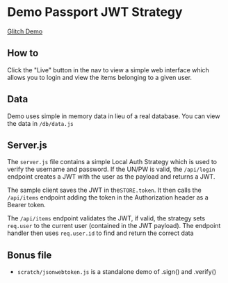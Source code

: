 # Demo Passport JWT Strategy

[Glitch Demo](https://glitch.com/~demo-passport-jwt-strategy)

## How to

Click the "Live" button in the nav to view a simple web interface which allows you to login and view the items belonging to a given user.

## Data

Demo uses simple in memory data in lieu of a real database. You can view the data in `/db/data.js`

## Server.js

The `server.js` file contains a simple Local Auth Strategy which is used to verify the username and password. If the UN/PW is valid, the `/api/login` endpoint creates a JWT with the user as the payload and returns a JWT.

The sample client saves the JWT in the`STORE.token`. It then calls the `/api/items` endpoint adding the token in the Authorization header as a Bearer token.

The `/api/items` endpoint validates the JWT, if valid, the strategy sets `req.user` to the current user (contained in the JWT payload). The endpoint handler then uses `req.user.id` to find and return the correct data

## Bonus file

* `scratch/jsonwebtoken.js` is a standalone demo of .sign() and .verify()
